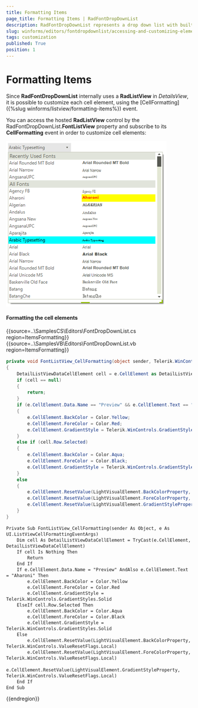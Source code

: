 ```yaml
---
title: Formatting Items
page_title: Formatting Items | RadFontDropDownList
description: RadFontDropDownList represents a drop down list with built-in fonts that are installed on the system.
slug: winforms/editors/fontdropdownlist/accessing-and-customizing-elements/formatting-items
tags: customization
published: True
position: 1 
---
```


# Formatting Items
 
Since **RadFontDropDownList** internally uses a **RadListView** in *DetailsView*, it is possible to customize each cell element, using the [CellFormatting]({%slug winforms/listview/formatting-items%}) event.

You can access the hosted **RadListView** control by the RadFontDropDownList.**FontListView** property and subscribe to its **CellFormatting** event in order to customize cell elements:

![editors-fontdropdownlist-formatting-items 001](images/editors-fontdropdownlist-formatting-items001.png)

#### Formatting the cell elements

{{source=..\SamplesCS\Editors\FontDropDownList.cs region=ItemsFormatting}} 
{{source=..\SamplesVB\Editors\FontDropDownList.vb region=ItemsFormatting}} 

````C#
private void FontListView_CellFormatting(object sender, Telerik.WinControls.UI.ListViewCellFormattingEventArgs e)
{
    DetailListViewDataCellElement cell = e.CellElement as DetailListViewDataCellElement;
    if (cell == null)
    {
        return;
    }
    if (e.CellElement.Data.Name == "Preview" && e.CellElement.Text == "Aharoni")
    {
        e.CellElement.BackColor = Color.Yellow;
        e.CellElement.ForeColor = Color.Red;
        e.CellElement.GradientStyle = Telerik.WinControls.GradientStyles.Solid;
    }
    else if (cell.Row.Selected)
    {
        e.CellElement.BackColor = Color.Aqua;
        e.CellElement.ForeColor = Color.Black;
        e.CellElement.GradientStyle = Telerik.WinControls.GradientStyles.Solid;
    }
    else
    {
        e.CellElement.ResetValue(LightVisualElement.BackColorProperty, Telerik.WinControls.ValueResetFlags.Local);
        e.CellElement.ResetValue(LightVisualElement.ForeColorProperty, Telerik.WinControls.ValueResetFlags.Local);
        e.CellElement.ResetValue(LightVisualElement.GradientStyleProperty, Telerik.WinControls.ValueResetFlags.Local);
    }
}

````
````VB.NET
Private Sub FontListView_CellFormatting(sender As Object, e As UI.ListViewCellFormattingEventArgs)
    Dim cell As DetailListViewDataCellElement = TryCast(e.CellElement, DetailListViewDataCellElement)
    If cell Is Nothing Then
        Return
    End If
    If e.CellElement.Data.Name = "Preview" AndAlso e.CellElement.Text = "Aharoni" Then
        e.CellElement.BackColor = Color.Yellow
        e.CellElement.ForeColor = Color.Red
        e.CellElement.GradientStyle = Telerik.WinControls.GradientStyles.Solid
    ElseIf cell.Row.Selected Then
        e.CellElement.BackColor = Color.Aqua
        e.CellElement.ForeColor = Color.Black
        e.CellElement.GradientStyle = Telerik.WinControls.GradientStyles.Solid
    Else
        e.CellElement.ResetValue(LightVisualElement.BackColorProperty, Telerik.WinControls.ValueResetFlags.Local)
        e.CellElement.ResetValue(LightVisualElement.ForeColorProperty, Telerik.WinControls.ValueResetFlags.Local)
        e.CellElement.ResetValue(LightVisualElement.GradientStyleProperty, Telerik.WinControls.ValueResetFlags.Local)
    End If
End Sub

````

{{endregion}} 
